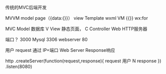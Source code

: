 传统的MVC后端开发


MVVM
model page（{data:{}}）
view Template wxml
VM {{}} wx:for


MVC Model 数据库
V View 静态页面，
C Controller
 Web HTTP服务器
  
 端口？ 3000 
 Mysql 3306
webserver    80


用户  request     通过  IP+端口
Web Server Response响应 


http
.createServer(function(request,response){
request 用户 N
response 
})
.listen(8080)